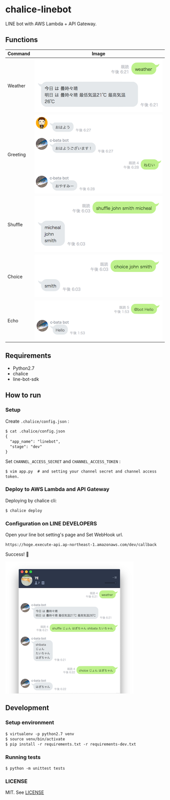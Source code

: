 # chalice-linebot

LINE bot with AWS Lambda + API Gateway.

## Functions

| Command   | Image                                 |
|-----------|---------------------------------------|
| Weather   | ![weather](./resources/weather.png)   |
| Greeting  | ![greeting](./resources/greeting.png) |
| Shuffle   | ![shuffle](./resources/shuffle.png)   |
| Choice    | ![choice](./resources/choice.png)     |
| Echo      | ![echo](./resources/echo.png)         |

## Requirements

- Python2.7
- chalice
- line-bot-sdk

## How to run

### Setup

Create `.chalice/config.json` :

```console
$ cat .chalice/config.json
{
  "app_name": "linebot", 
  "stage": "dev"
}
```

Set `CHANNEL_ACCESS_SECRET` and `CHANNEL_ACCESS_TOKEN` :

```console
$ vim app.py  # and setting your channel secret and channel access token.
```

### Deploy to AWS Lambda and API Gateway

Deploying by chalice cli:

```console
$ chalice deploy
```

### Configuration on LINE DEVELOPERS

Open your line bot setting's page and Set WebHook url.

```
https://hoge.execute-api.ap-northeast-1.amazonaws.com/dev/callback
```

Success! :tada:

![Demo](./resources/example.png)

## Development

### Setup environment

```
$ virtualenv -p python2.7 venv
$ source venv/bin/activate
$ pip install -r requirements.txt -r requirements-dev.txt
```

### Running tests

```
$ python -m unittest tests
```

### LICENSE

MIT. See [LICENSE](./LICENSE)
